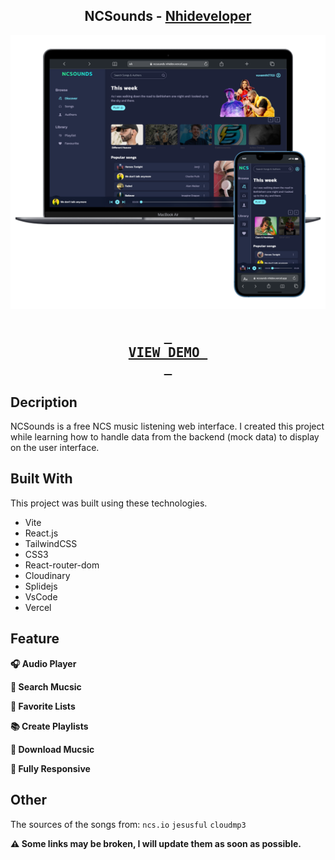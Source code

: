 <h2 align="center">
  NCSounds - <a href="https://nhideveloper.id.vn" target="_blank">Nhideveloper</a>
</h2>
<div align="center">
  <img alt="Demo" src="./screen_shot/ncsounds_screen_shot.png" />
</div>

<h2 align="center">
  
  [<kbd> <br> VIEW DEMO <br> </kbd>][KBD]
  
</h2>


## Decription

NCSounds is a free NCS music listening web interface. I created this project while learning how to handle data from the backend (mock data) to display on the user interface.

## Built With

This project was built using these technologies.

- Vite
- React.js
- TailwindCSS
- CSS3
- React-router-dom
- Cloudinary
- Splidejs
- VsCode
- Vercel

## Feature

**️🎧 Audio Player**

**🔎 Search Mucsic**

**💟 Favorite Lists**

**📚 Create Playlists**

**️🎵 Download Mucsic**

**📱 Fully Responsive**

## Other

The sources of the songs from: `ncs.io`  `jesusful`  `cloudmp3`

**⚠️ Some links may be broken, I will update them as soon as possible.**


[KBD]: https://ncsounds-nhidev.vercel.app

